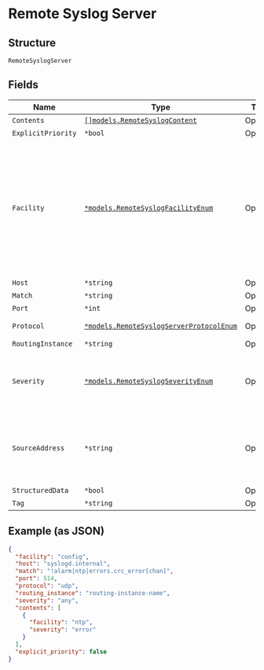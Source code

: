 
# Remote Syslog Server

## Structure

`RemoteSyslogServer`

## Fields

| Name | Type | Tags | Description |
|  --- | --- | --- | --- |
| `Contents` | [`[]models.RemoteSyslogContent`](../../doc/models/remote-syslog-content.md) | Optional | - |
| `ExplicitPriority` | `*bool` | Optional | - |
| `Facility` | [`*models.RemoteSyslogFacilityEnum`](../../doc/models/remote-syslog-facility-enum.md) | Optional | enum: `any`, `authorization`, `change-log`, `config`, `conflict-log`, `daemon`, `dfc`, `external`, `firewall`, `ftp`, `interactive-commands`, `kernel`, `ntp`, `pfe`, `security`, `user`<br>**Default**: `"any"` |
| `Host` | `*string` | Optional | - |
| `Match` | `*string` | Optional | - |
| `Port` | `*int` | Optional | **Default**: `514` |
| `Protocol` | [`*models.RemoteSyslogServerProtocolEnum`](../../doc/models/remote-syslog-server-protocol-enum.md) | Optional | enum: `tcp`, `udp`<br>**Default**: `"udp"` |
| `RoutingInstance` | `*string` | Optional | - |
| `Severity` | [`*models.RemoteSyslogSeverityEnum`](../../doc/models/remote-syslog-severity-enum.md) | Optional | enum: `alert`, `any`, `critical`, `emergency`, `error`, `info`, `notice`, `warning`<br>**Default**: `"any"` |
| `SourceAddress` | `*string` | Optional | if source_address is configured, will use the vlan firstly otherwise use source_ip |
| `StructuredData` | `*bool` | Optional | - |
| `Tag` | `*string` | Optional | - |

## Example (as JSON)

```json
{
  "facility": "config",
  "host": "syslogd.internal",
  "match": "!alarm|ntp|errors.crc_error[chan]",
  "port": 514,
  "protocol": "udp",
  "routing_instance": "routing-instance-name",
  "severity": "any",
  "contents": [
    {
      "facility": "ntp",
      "severity": "error"
    }
  ],
  "explicit_priority": false
}
```

